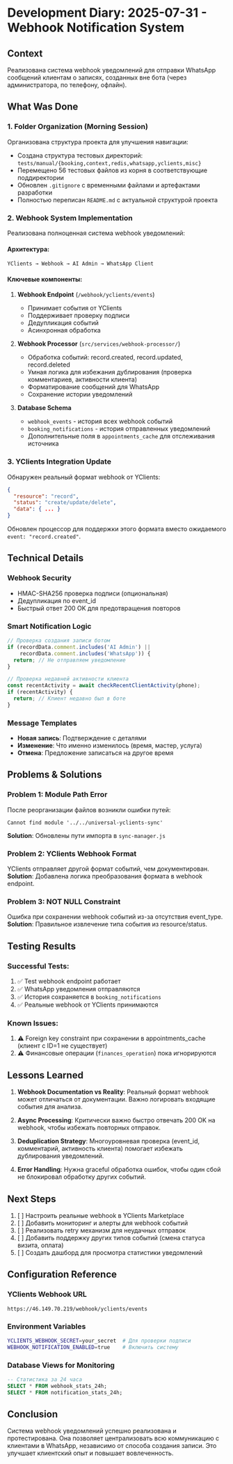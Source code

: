 # Development Diary: 2025-07-31 - Webhook Notification System

## Context
Реализована система webhook уведомлений для отправки WhatsApp сообщений клиентам о записях, созданных вне бота (через администратора, по телефону, офлайн).

## What Was Done

### 1. Folder Organization (Morning Session)
Организована структура проекта для улучшения навигации:
- Создана структура тестовых директорий: `tests/manual/{booking,context,redis,whatsapp,yclients,misc}`
- Перемещено 56 тестовых файлов из корня в соответствующие поддиректории
- Обновлен `.gitignore` с временными файлами и артефактами разработки
- Полностью переписан `README.md` с актуальной структурой проекта

### 2. Webhook System Implementation
Реализована полноценная система webhook уведомлений:

#### Архитектура:
```
YClients → Webhook → AI Admin → WhatsApp Client
```

#### Ключевые компоненты:
1. **Webhook Endpoint** (`/webhook/yclients/events`)
   - Принимает события от YClients
   - Поддерживает проверку подписи
   - Дедупликация событий
   - Асинхронная обработка

2. **Webhook Processor** (`src/services/webhook-processor/`)
   - Обработка событий: record.created, record.updated, record.deleted
   - Умная логика для избежания дублирования (проверка комментариев, активности клиента)
   - Форматирование сообщений для WhatsApp
   - Сохранение истории уведомлений

3. **Database Schema**
   - `webhook_events` - история всех webhook событий
   - `booking_notifications` - история отправленных уведомлений
   - Дополнительные поля в `appointments_cache` для отслеживания источника

### 3. YClients Integration Update
Обнаружен реальный формат webhook от YClients:
```json
{
  "resource": "record",
  "status": "create/update/delete",
  "data": { ... }
}
```

Обновлен процессор для поддержки этого формата вместо ожидаемого `event: "record.created"`.

## Technical Details

### Webhook Security
- HMAC-SHA256 проверка подписи (опциональная)
- Дедупликация по event_id
- Быстрый ответ 200 OK для предотвращения повторов

### Smart Notification Logic
```javascript
// Проверка создания записи ботом
if (recordData.comment.includes('AI Admin') || 
    recordData.comment.includes('WhatsApp')) {
  return; // Не отправляем уведомление
}

// Проверка недавней активности клиента
const recentActivity = await checkRecentClientActivity(phone);
if (recentActivity) {
  return; // Клиент недавно был в боте
}
```

### Message Templates
- **Новая запись**: Подтверждение с деталями
- **Изменение**: Что именно изменилось (время, мастер, услуга)
- **Отмена**: Предложение записаться на другое время

## Problems & Solutions

### Problem 1: Module Path Error
После реорганизации файлов возникли ошибки путей:
```
Cannot find module '../../universal-yclients-sync'
```
**Solution**: Обновлены пути импорта в `sync-manager.js`

### Problem 2: YClients Webhook Format
YClients отправляет другой формат событий, чем документирован.
**Solution**: Добавлена логика преобразования формата в webhook endpoint.

### Problem 3: NOT NULL Constraint
Ошибка при сохранении webhook событий из-за отсутствия event_type.
**Solution**: Правильное извлечение типа события из resource/status.

## Testing Results

### Successful Tests:
1. ✅ Test webhook endpoint работает
2. ✅ WhatsApp уведомления отправляются
3. ✅ История сохраняется в `booking_notifications`
4. ✅ Реальные webhook от YClients принимаются

### Known Issues:
1. ⚠️ Foreign key constraint при сохранении в appointments_cache (клиент с ID=1 не существует)
2. ⚠️ Финансовые операции (`finances_operation`) пока игнорируются

## Lessons Learned

1. **Webhook Documentation vs Reality**: Реальный формат webhook может отличаться от документации. Важно логировать входящие события для анализа.

2. **Async Processing**: Критически важно быстро отвечать 200 OK на webhook, чтобы избежать повторных отправок.

3. **Deduplication Strategy**: Многоуровневая проверка (event_id, комментарий, активность клиента) помогает избежать дублирования уведомлений.

4. **Error Handling**: Нужна graceful обработка ошибок, чтобы один сбой не блокировал обработку других событий.

## Next Steps

1. [ ] Настроить реальные webhook в YClients Marketplace
2. [ ] Добавить мониторинг и алерты для webhook событий
3. [ ] Реализовать retry механизм для неудачных отправок
4. [ ] Добавить поддержку других типов событий (смена статуса визита, оплата)
5. [ ] Создать дашборд для просмотра статистики уведомлений

## Configuration Reference

### YClients Webhook URL
```
https://46.149.70.219/webhook/yclients/events
```

### Environment Variables
```bash
YCLIENTS_WEBHOOK_SECRET=your_secret  # Для проверки подписи
WEBHOOK_NOTIFICATION_ENABLED=true    # Включить систему
```

### Database Views for Monitoring
```sql
-- Статистика за 24 часа
SELECT * FROM webhook_stats_24h;
SELECT * FROM notification_stats_24h;
```

## Conclusion

Система webhook уведомлений успешно реализована и протестирована. Она позволяет централизовать всю коммуникацию с клиентами в WhatsApp, независимо от способа создания записи. Это улучшает клиентский опыт и повышает вовлеченность.